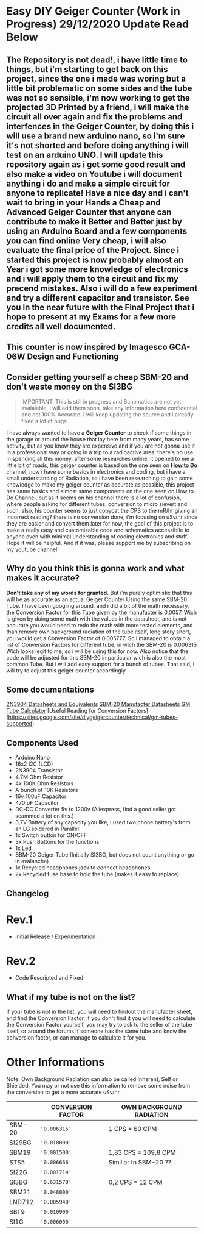 # Easy DIY Geiger Counter (Work in Progress) 29/12/2020 Update Read Below

## The Repository is not dead!, i have little time to things, but i'm starting to get back on this project, since the one i made was woring but a little bit problematic on some sides and the tube was not so sensible, i'm now working to get the projected 3D Printed by a friend, i will make the circuit all over again and fix the problems and interfences in the Geiger Counter, by doing this i will use a brand new arduino nano, so i'm sure it's not shorted and before doing anything i will test on an arduino UNO. I will update this repository again as i get some good result and also make a video on Youtube i will document anything i do and make a simple circuit for anyone to replicate! Have a nice day and i can't wait to bring in your Hands a Cheap and Advanced Geiger Counter that anyone can contribute to make it Better and Better just by using an Arduino Board and a few components you can find online Very cheap, i will also evaluate the final price of the Project. Since i started this project is now probably almost an Year i got some more knowledge of electronics and i will apply them to the circuit and fix my precend mistakes. Also i will do a few experiment and try a different capacitor and transistor. See you in the near future with the Final Project that i hope to present at my Exams for a few more credits  all well documented.

## This counter is now inspired by Imagesco GCA-06W Design and Functioning

## Consider getting yourself a cheap SBM-20 and don't waste money on the SI3BG

> IMPORTANT: This is still in progress and Schematics are not yet avaialable, i will add them soon, take any information here confidential and not 100% Accurate. I will keep updating the source and i already fixed a lot of bugs.

I have always wanted to have a **Geiger Counter** to check if some things in the garage or around the house that lay here from many years, has some activity, but as you know they are expensive and if you are not gonna use it in a professional way or going in a trip to a radioactive area, there's no use in spending all this money, after some researches online, it opened to me a little bit of roads, this geiger counter is based on the one seen on [**How to Do**](https://www.youtube.com/channel/UCLiMtiFkJY6VrFH7K7Yobhw) channel, now i have some basics in electronics and coding, but i have a small understanding of Radiation, so i have been researching to gain some knowledge to make my geiger counter as accurate as possible, this project has same basics and almost same components on the one seen on How to Do Channel, but as it seems on his channel there is a lot of confusion, where people asking for different tubes, conversion to micro sievert and such, also, his counter seems to just copycat the CPS to the mR/hr giving an incorrect reading? there is no conversion done, i'm focusing on uSv/hr since they are easier and convert them later for now, the goal of this project is to make a really easy and customizable code and schematics accessibile to anyone even with minimal understanding of coding electronics and stuff. Hope it will be helpful.
And if it was, please support me by subscribing on my youtube channel!

## Why do you think this is gonna work and what makes it accurate?

**Don't take any of my words for granted.** 
But i'm purely optimistic that this will be as accurate as an actual Geiger Counter Using the same SBM-20 Tube.
I have been googling around, and i did a bit of the math necessary, the Conversion Factor for this Tube given by the manufacter is 0,0057. Wich is given by doing some math with the values in the datasheet, and is not accurate you would need to redo the math with more tested elements, and than remove own background radiation of the tube itself, long story short, you would get a Conversion Factor of 0.005777.
So i managed to obtain a list of Conversion Factors for different tube, in wich the SBM-20 is 0.006315
Wich looks legit to me, so i will be using this for now. 
Also notice that the code will be adjusted for this SBM-20 in particular wich is also the most common Tube.
But i will add easy support for a bunch of tubes.
That said, i will try to adjust this geiger counter accordingly.

## Some documentations

[2N3904 Datasheets and Equivalents](https://components101.com/2n3904-pinout-datasheet)
[SBM-20 Manufacter Datasheets](http://www.gstube.com/data/2398/)
[GM Tube Calculator](https://andkom.github.io/gmcalc/)
[Useful Reading for Conversion Factors] (https://sites.google.com/site/diygeigercounter/technical/gm-tubes-supported)

## Components Used

 - Arduino Nano
 - 16x2 I2C (LCD)
 - 2N3904 Transistor
 - 4.7M Ohm Resistor
 - 4x 100K Ohm Resistors
 - A bunch of 10K Resistors
 - 16v 100uF Capacitor
 - 470 pF Capacitor
 - DC-DC Converter 5v to 1200v (Aliexpress, find a good seller got scammed a lot on this.)
 - 3,7V Battery of any capacity you like, i used two phone battery's from an LG soldered in Parallel.
 - 1x Switch button for ON/OFF
 - 3x Push Buttons for the functions
 - 1x Led
 - SBM-20 Geiger Tube (Initially SI3BG, but does not count anything or go in avalanche)
 - 1x Recycled headphones jack to connect headphones
 - 2x Recycled fuse base to hold the tube (makes it easy to replace)
 
 ## Changelog
  # Rev.1
  - Initial Release / Experimentation
  
  # Rev.2
  - Code Rescripted and Fixed


## What if my tube is not on the list?

If your tube is not in the list, you will need to findout the manufacter sheet, and find the Conversion Factor, if you don't find it you will need to calculate the Conversion Factor yourself, you may try to ask to the seller of the tube itself, or around the forums if someone has the same tube and know the conversion factor, or can manage to calculate it for you.

# Other Informations
Note: Own Background Radiation can also be called Inherent, Self or Shielded.
You may or not use this information to remove some noise from the conversion to get a more accurate uSv/hr.

|                |CONVERSION FACTOR              |OWN BACKGROUND RADIATION     |
|----------------|-------------------------------|-----------------------------|
|SBM-20          |`'0.006315'`                   | 1 CPS = 60 CPM              |
|SI29BG          |`'0.010000'`                   |                             |
|SBM19           |`'0.001500'`                   | 1,83 CPS = 109,8 CPM        |
|STS5            |`'0.006666'`                   | Similiar to SBM-20 ??       |
|SI22G           |`'0.001714'`                   |                             |
|SI3BG           |`'0.631578'`                   | 0,2 CPS = 12 CPM            |
|SBM21           |`'0.048000'`                   |                             |
|LND712          |`'0.005940'`                   |                             |
|SBT9            |`'0.010900'`                   |                             |
|SI1G            |`'0.006000'`                   |                             |
